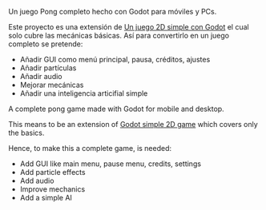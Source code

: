 Un juego Pong completo hecho con Godot para móviles y PCs.

Este proyecto es una extensión de [Un juego 2D simple con Godot](http://docs.godotengine.org/en/stable/tutorials/step_by_step/simple_2d_game.html) el cual solo cubre las mecánicas básicas.
Así para convertirlo en un juego completo se pretende:
* Añadir GUI como menú principal, pausa, créditos, ajustes
* Añadir partículas
* Añadir audio
* Mejorar mecánicas
* Añadir una inteligencia articifial simple


A complete pong game made with Godot for mobile and desktop.

This means to be an extension of [Godot simple 2D game](http://docs.godotengine.org/en/stable/tutorials/step_by_step/simple_2d_game.html) which covers only the basics.

Hence, to make this a complete game, is needed:
* Add GUI like main menu, pause menu, credits, settings
* Add particle effects
* Add audio
* Improve mechanics
* Add a simple AI
